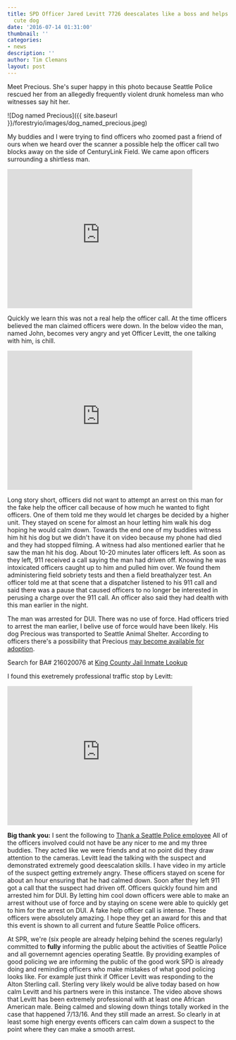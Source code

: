 ```yaml
---
title: SPD Officer Jared Levitt 7726 deescalates like a boss and helps rescue a super
  cute dog
date: '2016-07-14 01:31:00'
thumbnail: ''
categories:
- news
description: ''
author: Tim Clemans
layout: post
---
```

Meet Precious. She's super happy in this photo because Seattle Police rescued her from an allegedly frequently violent drunk homeless man who witnesses say hit her.

![Dog named Precious]({{ site.baseurl }}/forestryio/images/dog_named_precious.jpeg)

My buddies and I were trying to find officers who zoomed past a friend of ours when we heard over the scanner a possible help the officer call two blocks away on the side of CenturyLink Field. We came apon officers surrounding a shirtless man.

<iframe width="420" height="315" src="https://www.youtube.com/embed/xSJJDUT8IVE" frameborder="0" allowfullscreen></iframe>

Quickly we learn this was not a real help the officer call. At the time officers believed the man claimed officers were down. In the below video the man, named John, becomes very angry and yet Officer Levitt, the one talking with him, is chill. 

<iframe width="420" height="315" src="https://www.youtube.com/embed/dYWjdYPqwSo" frameborder="0" allowfullscreen></iframe>

Long story short, officers did not want to attempt an arrest on this man for the fake help the officer call because of how much he wanted to fight officers. One of them told me they would let charges be decided by a higher unit. They stayed on scene for almost an hour letting him walk his dog hoping he would calm down. Towards the end one of my buddies witness him hit his dog but we didn't have it on video because my phone had died and they had stopped filming. A witness had also mentioned earlier that he saw the man hit his dog. About 10-20 minutes later officers left. As soon as they left, 911 received a call saying the man had driven off. Knowing he was intoxicated officers caught up to him and pulled him over. We found them administering field sobriety tests and then a field breathalyzer test. An officer told me at that scene that a dispatcher listened to his 911 call and said there was a pause that caused officers to no longer be interested in perusing a charge over the 911 call. An officer also said they had dealth with this man earlier in the night.

The man was arrested for DUI. There was no use of force. Had officers tried to arrest the man earlier, I belive use of force would have been likely. His dog Precious was transported to Seattle Animal Shelter. According to officers there's a possibility that Precious [may become available for adoption](http://www.seattle.gov/animal-shelter/adopt).

Search for BA# 216020076 at [King County Jail Inmate Lookup](http://blue.kingcounty.gov/Courts/Detention/JILS/) 

I found this exetremely professional traffic stop by Levitt:

<iframe width="420" height="315" src="https://www.youtube.com/embed/1ueflAYxit4" frameborder="0" allowfullscreen></iframe>

**Big thank you:** I sent the following to [Thank a Seattle Police employee](http://www.seattle.gov/police/recognition/thankyou.htm) All of the officers involved could not have be any nicer to me and my three buddies. They acted like we were friends and at no point did they draw attention to the cameras. Levitt lead the talking with the suspect and demonstrated extremely good deescalation skills. I have video in my article of the suspect getting extremely angry. These officers stayed on scene for about an hour ensuring that he had calmed down. Soon after they left 911 got a call that the suspect had driven off. Officers quickly found him and arrested him for DUI. By letting him cool down officers were able to make an arrest without use of force and by staying on scene were able to quickly get to him for the arrest on DUI. A fake help officer call is intense. These officers were absolutely amazing. I hope they get an award for this and that this event is shown to all current and future Seattle Police officers.

At SPR, we're (six people are already helping behind the scenes regularly) committed to **fully** informing the public about the activities of Seattle Police and all governemnt agencies operating Seattle. By providing examples of good policing we are informing the public of the good work SPD is already doing and reminding officers who make mistakes of what good policing looks like. For example just think if Officer Levitt was responding to the Alton Sterling call. Sterling very likely would be alive today based on how calm Levitt and his partners were in this instance. The video above shows that Levitt has been extremely professional with at least one African American male. Being calmed and slowing down things totally worked in the case that happened 7/13/16. And they still made an arrest. So clearly in at least some high energy events officers can calm down a suspect to the point where they can make a smooth arrest.





